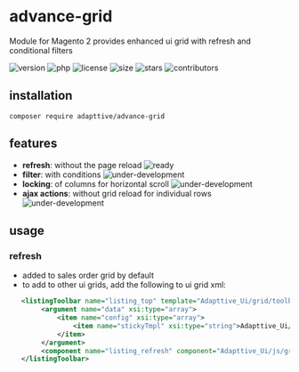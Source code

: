 # advance-grid

Module for Magento 2 provides enhanced ui grid with refresh and conditional filters

![version](https://img.shields.io/packagist/v/adapttive/advance-grid)
![php](https://img.shields.io/packagist/php-v/adapttive/advance-grid)
![license](https://img.shields.io/packagist/l/adapttive/advance-grid) 
![size](https://img.shields.io/github/repo-size/adapttive/advance-grid)
![stars](https://img.shields.io/github/stars/adapttive/advance-grid?style=social)
![contributors](https://img.shields.io/github/contributors/adapttive/advance-grid)

## installation

`composer require adapttive/advance-grid`

## features

- **refresh**: without the page reload ![ready](https://img.shields.io/badge/refresh-ready-green)
- **filter**: with conditions ![under-development](https://img.shields.io/badge/filter-under--development-yellow)
- **locking**: of columns for horizontal scroll ![under-development](https://img.shields.io/badge/locking-under--development-yellow)
- **ajax actions**: without grid reload for individual rows ![under-development](https://img.shields.io/badge/ajax_actions-under--development-yellow)

## usage

### refresh

- added to sales order grid by default
- to add to other ui grids, add the following to ui grid xml:

```xml
   <listingToolbar name="listing_top" template="Adapttive_Ui/grid/toolbar">
        <argument name="data" xsi:type="array">
            <item name="config" xsi:type="array">
                <item name="stickyTmpl" xsi:type="string">Adapttive_Ui/grid/sticky/sticky</item>
            </item>
        </argument>
        <component name="listing_refresh" component="Adapttive_Ui/js/grid/refresh/refresh"/>
   </listingToolbar>
```
